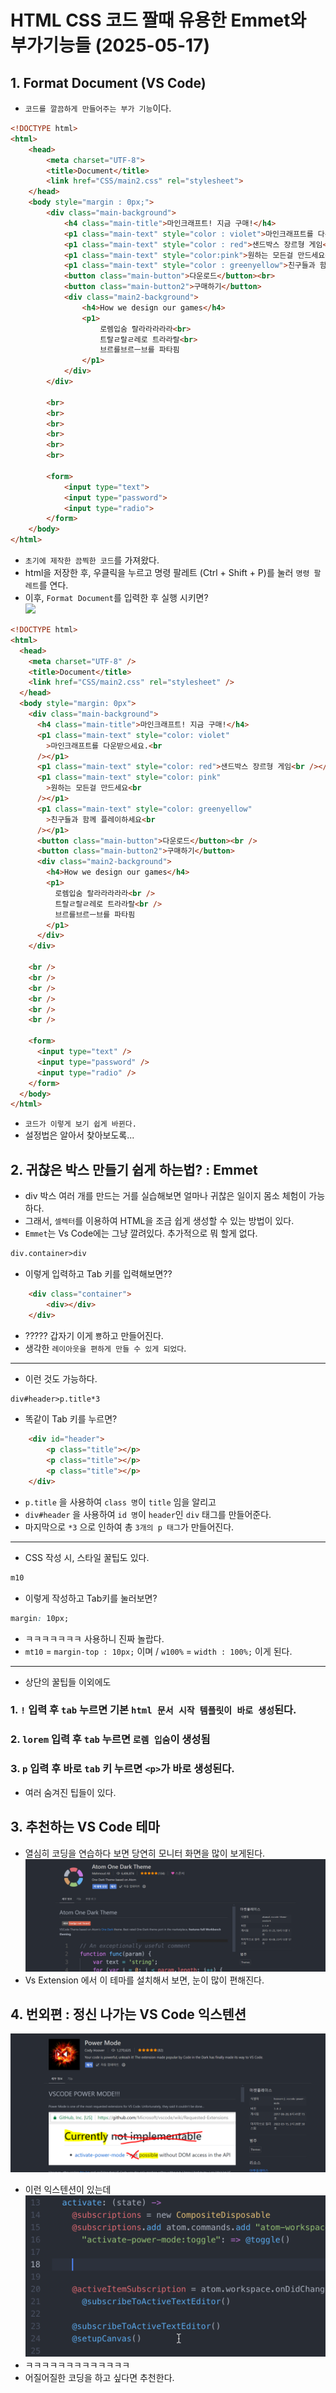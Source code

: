 # HTML CSS 코드 짤때 유용한 Emmet와 부가기능들 (2025-05-17)
## 1. Format Document (VS Code)
- `코드를 깔끔하게 만들어주는 부가 기능`이다.
``` html
<!DOCTYPE html>
<html>
    <head>
        <meta charset="UTF-8">
        <title>Document</title>
        <link href="CSS/main2.css" rel="stylesheet">
    </head>
    <body style="margin : 0px;">
        <div class="main-background">
            <h4 class="main-title">마인크래프트! 지금 구매!</h4>
            <p1 class="main-text" style="color : violet">마인크래프트를 다운받으세요.<br></p1>
            <p1 class="main-text" style="color : red">샌드박스 장르형 게임<br></p1>
            <p1 class="main-text" style="color:pink">원하는 모든걸 만드세요<br></p1>
            <p1 class="main-text" style="color : greenyellow">친구들과 함께 플레이하세요<br></p1>
            <button class="main-button">다운로드</button><br>
            <button class="main-button2">구매하기</button>
            <div class="main2-background">
                <h4>How we design our games</h4>
                <p1>
                    로렘입숨 랄라라라라라<br>
                    트랄ㄹ랄ㄹ레로 트라라랄<br>
                    브르를브르ㅡ브를 파타핌
                </p1>
            </div>
        </div>

        <br>
        <br>
        <br>
        <br>
        <br>
        <br>

        <form>
            <input type="text">
            <input type="password">
            <input type="radio">
        </form>
    </body>
</html>
```
- `초기에 제작한 끔찍한 코드`를 가져왔다.
- html을 저장한 후, 우클릭을 누르고 명령 팔레트 (Ctrl + Shift + P)를 눌러 `명령 팔레트`를 연다.
- 이후, `Format Document`를 입력한 후 실행 시키면?<br>
![](./제목%20없는%20동영상%20-%20Clipchamp로%20제작%20(2).gif)
```html
<!DOCTYPE html>
<html>
  <head>
    <meta charset="UTF-8" />
    <title>Document</title>
    <link href="CSS/main2.css" rel="stylesheet" />
  </head>
  <body style="margin: 0px">
    <div class="main-background">
      <h4 class="main-title">마인크래프트! 지금 구매!</h4>
      <p1 class="main-text" style="color: violet"
        >마인크래프트를 다운받으세요.<br
      /></p1>
      <p1 class="main-text" style="color: red">샌드박스 장르형 게임<br /></p1>
      <p1 class="main-text" style="color: pink"
        >원하는 모든걸 만드세요<br
      /></p1>
      <p1 class="main-text" style="color: greenyellow"
        >친구들과 함께 플레이하세요<br
      /></p1>
      <button class="main-button">다운로드</button><br />
      <button class="main-button2">구매하기</button>
      <div class="main2-background">
        <h4>How we design our games</h4>
        <p1>
          로렘입숨 랄라라라라라<br />
          트랄ㄹ랄ㄹ레로 트라라랄<br />
          브르를브르ㅡ브를 파타핌
        </p1>
      </div>
    </div>

    <br />
    <br />
    <br />
    <br />
    <br />
    <br />

    <form>
      <input type="text" />
      <input type="password" />
      <input type="radio" />
    </form>
  </body>
</html>
```
- `코드가 이렇게 보기 쉽게 바뀐다.`
- 설정법은 알아서 찾아보도록...

## 2. 귀찮은 박스 만들기 쉽게 하는법? : Emmet
- div 박스 여러 개를 만드는 거를 실습해보면 얼마나 귀찮은 일이지 몸소 체험이 가능하다.
- 그래서, `셀렉터`를 이용하여 HTML을 조금 쉽게 생성할 수 있는 방법이 있다.
- `Emmet`는 Vs Code에는 그냥 깔려있다. 추가적으로 뭐 할게 없다.

``` html
div.container>div
```
- 이렇게 입력하고 Tab 키를 입력해보면??
``` html
    <div class="container">
        <div></div>
    </div>
```
- ????? 갑자기 이게 `뿅`하고 만들어진다.
- 생각한 `레이아웃을 편하게 만들 수 있게 되었다`.
---
- 이런 것도 가능하다.
``` html
div#header>p.title*3
```
- 똑같이 Tab 키를 누르면?
``` html
    <div id="header">
        <p class="title"></p>
        <p class="title"></p>
        <p class="title"></p>
    </div>
```
- `p.title` 을 사용하여 `class 명`이 `title` 임을 알리고
- `div#header` 을 사용하여 `id 명`이 `header`인 `div` 태그를 만들어준다.
- 마지막으로 `*3` 으로 인하여 총 `3개의 p 태그`가 만들어진다.
---
- CSS 작성 시, 스타일 꿀팁도 있다.
```css
m10
```
- 이렇게 작성하고 Tab키를 눌러보면?
```CSS
margin: 10px;
```
- ㅋㅋㅋㅋㅋㅋㅋ 사용하니 진짜 놀랍다.
- `mt10` = `margin-top : 10px;` 이며 / `w100%` = `width : 100%;` 이게 된다.
---
- 상단의 꿀팁들 이외에도
### 1. `!` 입력 후 `tab` 누르면 기본 `html 문서 시작 템플릿이 바로 생성`된다.
### 2. `lorem` 입력 후 `tab` 누르면 `로렘 입숨`이 생성됨
### 3. `p` 입력 후 바로 `tab` 키 누르면 `<p>`가 바로 생성된다.
- 여러 숨겨진 팁들이 있다.

## 3. 추천하는 VS Code 테마
- 열심히 코딩을 연습하다 보면 당연히 모니터 화면을 많이 보게된다.<br>
![](./갓딩애플1.png)
- Vs Extension 에서 이 테마를 설치해서 보면, 눈이 많이 편해진다.

## 4. 번외편 : 정신 나가는 VS Code 익스텐션<br>
![](./zzzzzzzz.png)
- 이런 익스텐션이 있는데<br>
![](./zzzzzdfdfsf.gif)
- ㅋㅋㅋㅋㅋㅋㅋㅋㅋㅋㅋㅋㅋ
- 어질어질한 코딩을 하고 싶다면 추천한다.
